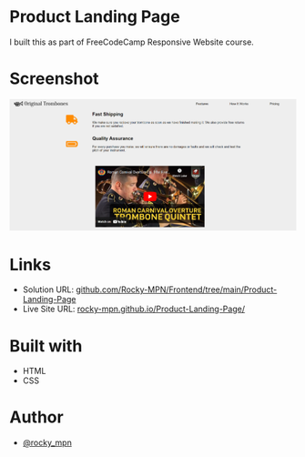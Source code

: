 # Product Landing Page

I built this as part of FreeCodeCamp Responsive Website course.



# Screenshot

![](screenshot.png)


# Links

- Solution URL: [github.com/Rocky-MPN/Frontend/tree/main/Product-Landing-Page](https://github.com/Rocky-MPN/Frontend/tree/main/FreeCodeCamp/Product-Landing-Page)
- Live Site URL: [rocky-mpn.github.io/Product-Landing-Page/](https://rocky-mpn.github.io/Product-Landing-Page/)


# Built with

- HTML
- CSS


#  Author

- [@rocky_mpn](https://www.twitter.com/rocky_mpn)

